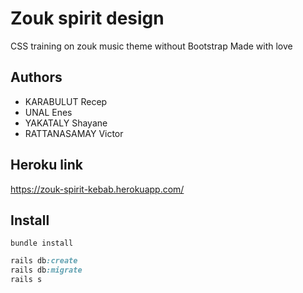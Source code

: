 # Zouk spirit design

CSS training on zouk music theme without Bootstrap
Made with love

## Authors

- KARABULUT Recep
- UNAL Enes
- YAKATALY Shayane
- RATTANASAMAY Victor

## Heroku link

https://zouk-spirit-kebab.herokuapp.com/

## Install

```
bundle install
```

```rb
rails db:create
rails db:migrate
rails s
```

